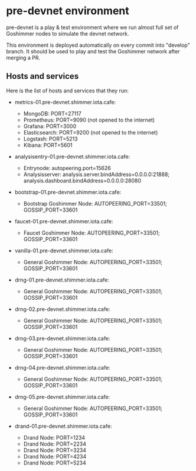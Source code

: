 # pre-devnet environment
pre-devnet is a play & test environment where we run almost full set of Goshimmer nodes to simulate the devnet network. 

This environment is deployed automatically on every commit into "develop" branch. It should be used to play and test the Goshimmer network after merging a PR.

## Hosts and services
Here is the list of hosts and services that they run:
- metrics-01.pre-devnet.shimmer.iota.cafe:
  - MongoDB: PORT=27117
  - Prometheus: PORT=9090 (not opened to the internet)
  - Grafana: PORT=3000
  - Elasticsearch: PORT=9200 (not opened to the internet)
  - Logstash: PORT=5213
  - Kibana: PORT=5601
    
- analysisentry-01.pre-devnet.shimmer.iota.cafe:
  - Entrynode: autopeering.port=15626
  - Analysisserver: analysis.server.bindAddress=0.0.0.0:21888; analysis.dashboard.bindAddress=0.0.0.0:28080 
    
- bootstrap-01.pre-devnet.shimmer.iota.cafe:
  - Bootstrap Goshimmer Node: AUTOPEERING_PORT=33501; GOSSIP_PORT=33601 

- faucet-01.pre-devnet.shimmer.iota.cafe:
  - Faucet Goshimmer Node: AUTOPEERING_PORT=33501; GOSSIP_PORT=33601

- vanilla-01.pre-devnet.shimmer.iota.cafe:
  - General Goshimmer Node: AUTOPEERING_PORT=33501; GOSSIP_PORT=33601
  
- drng-01.pre-devnet.shimmer.iota.cafe:
  - General Goshimmer Node: AUTOPEERING_PORT=33501; GOSSIP_PORT=33601
  
- drng-02.pre-devnet.shimmer.iota.cafe:
  - General Goshimmer Node: AUTOPEERING_PORT=33501; GOSSIP_PORT=33601
  
- drng-03.pre-devnet.shimmer.iota.cafe:
  - General Goshimmer Node: AUTOPEERING_PORT=33501; GOSSIP_PORT=33601
  
- drng-04.pre-devnet.shimmer.iota.cafe:
  - General Goshimmer Node: AUTOPEERING_PORT=33501; GOSSIP_PORT=33601
  
- drng-05.pre-devnet.shimmer.iota.cafe:
  - General Goshimmer Node: AUTOPEERING_PORT=33501; GOSSIP_PORT=33601
  
- drand-01.pre-devnet.shimmer.iota.cafe:
  - Drand Node: PORT=1234 
  - Drand Node: PORT=2234
  - Drand Node: PORT=3234
  - Drand Node: PORT=4234
  - Drand Node: PORT=5234
